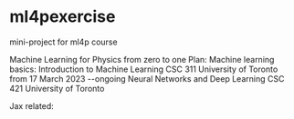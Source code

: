 # ml4pexercise
mini-project for ml4p course

Machine Learning for Physics from zero to one 
Plan:
  Machine learning basics:
  Introduction to Machine Learning
    CSC 311 University of Toronto
    from 17 March 2023 --ongoing
  Neural Networks and Deep Learning
    CSC 421 University of Toronto
    
  Jax related:
  
